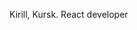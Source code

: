 Kirill, Kursk.
React developer

<!---
ZeraiGR/ZeraiGR is a ✨ special ✨ repository because its `README.md` (this file) appears on your GitHub profile.
You can click the Preview link to take a look at your changes.
--->
